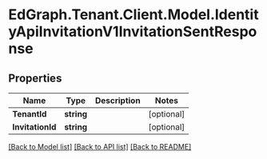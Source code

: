 # EdGraph.Tenant.Client.Model.IdentityApiInvitationV1InvitationSentResponse

## Properties

Name | Type | Description | Notes
------------ | ------------- | ------------- | -------------
**TenantId** | **string** |  | [optional] 
**InvitationId** | **string** |  | [optional] 

[[Back to Model list]](../README.md#documentation-for-models) [[Back to API list]](../README.md#documentation-for-api-endpoints) [[Back to README]](../README.md)

